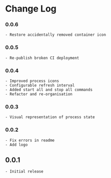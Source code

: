 # Change Log

### 0.0.6

    - Restore accidentally removed container icon

### 0.0.5

    - Re-publish broken CI deployment

### 0.0.4

    - Improved process icons
    - Configurable refresh interval
    - Added start all and stop all commands
    - Refactor and re-organisation

### 0.0.3

    - Visual representation of process state

### 0.0.2

    - Fix errors in readme
    - Add logo

## 0.0.1

    - Initial release
